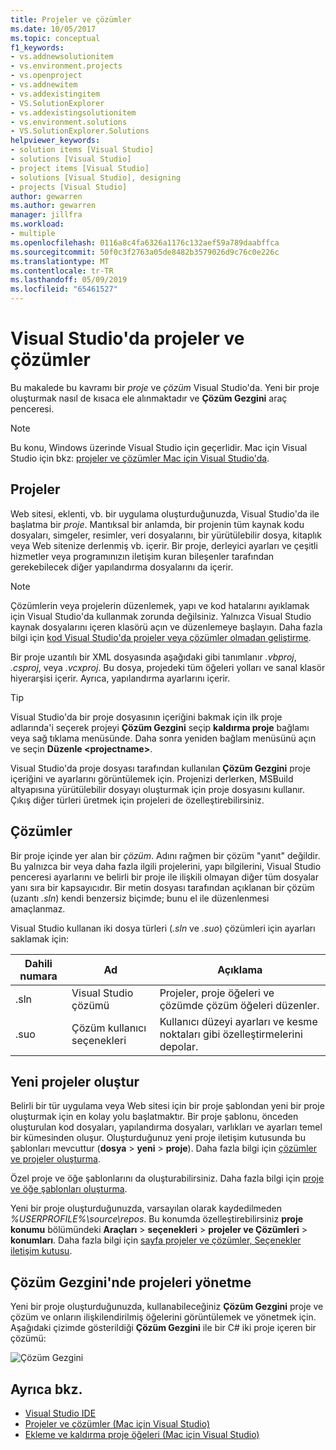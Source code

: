 ```yaml
---
title: Projeler ve çözümler
ms.date: 10/05/2017
ms.topic: conceptual
f1_keywords:
- vs.addnewsolutionitem
- vs.environment.projects
- vs.openproject
- vs.addnewitem
- vs.addexistingitem
- VS.SolutionExplorer
- vs.addexistingsolutionitem
- vs.environment.solutions
- VS.SolutionExplorer.Solutions
helpviewer_keywords:
- solution items [Visual Studio]
- solutions [Visual Studio]
- project items [Visual Studio]
- solutions [Visual Studio], designing
- projects [Visual Studio]
author: gewarren
ms.author: gewarren
manager: jillfra
ms.workload:
- multiple
ms.openlocfilehash: 0116a8c4fa6326a1176c132aef59a789daabffca
ms.sourcegitcommit: 50f0c3f2763a05de8482b3579026d9c76c0e226c
ms.translationtype: MT
ms.contentlocale: tr-TR
ms.lasthandoff: 05/09/2019
ms.locfileid: "65461527"
---
```

# <a name="solutions-and-projects-in-visual-studio"></a>Visual Studio'da projeler ve çözümler

Bu makalede bu kavramı bir *proje* ve *çözüm* Visual Studio'da. Yeni bir proje oluşturmak nasıl de kısaca ele alınmaktadır ve **Çözüm Gezgini** araç penceresi.

> [!NOTE]
> Bu konu, Windows üzerinde Visual Studio için geçerlidir. Mac için Visual Studio için bkz: [projeler ve çözümler Mac için Visual Studio'da](/visualstudio/mac/projects-and-solutions).

## <a name="projects"></a>Projeler

Web sitesi, eklenti, vb. bir uygulama oluşturduğunuzda, Visual Studio'da ile başlatma bir *proje*. Mantıksal bir anlamda, bir projenin tüm kaynak kodu dosyaları, simgeler, resimler, veri dosyalarını, bir yürütülebilir dosya, kitaplık veya Web sitenize derlenmiş vb. içerir. Bir proje, derleyici ayarları ve çeşitli hizmetler veya programınızın iletişim kuran bileşenler tarafından gerekebilecek diğer yapılandırma dosyalarını da içerir.

> [!NOTE]
> Çözümlerin veya projelerin düzenlemek, yapı ve kod hatalarını ayıklamak için Visual Studio'da kullanmak zorunda değilsiniz. Yalnızca Visual Studio kaynak dosyalarını içeren klasörü açın ve düzenlemeye başlayın. Daha fazla bilgi için [kod Visual Studio'da projeler veya çözümler olmadan geliştirme](../ide/develop-code-in-visual-studio-without-projects-or-solutions.md).

Bir proje uzantılı bir XML dosyasında aşağıdaki gibi tanımlanır *.vbproj*, *.csproj*, veya *.vcxproj*. Bu dosya, projedeki tüm öğeleri yolları ve sanal klasör hiyerarşisi içerir. Ayrıca, yapılandırma ayarlarını içerir.

> [!TIP]
> Visual Studio'da bir proje dosyasının içeriğini bakmak için ilk proje adlarında'i seçerek projeyi **Çözüm Gezgini** seçip **kaldırma proje** bağlamı veya sağ tıklama menüsünde. Daha sonra yeniden bağlam menüsünü açın ve seçin **Düzenle \<projectname\>**.

Visual Studio'da proje dosyası tarafından kullanılan **Çözüm Gezgini** proje içeriğini ve ayarlarını görüntülemek için. Projenizi derlerken, MSBuild altyapısına yürütülebilir dosyayı oluşturmak için proje dosyasını kullanır. Çıkış diğer türleri üretmek için projeleri de özelleştirebilirsiniz.

## <a name="solutions"></a>Çözümler

Bir proje içinde yer alan bir *çözüm*. Adını rağmen bir çözüm "yanıt" değildir. Bu yalnızca bir veya daha fazla ilgili projelerini, yapı bilgilerini, Visual Studio penceresi ayarlarını ve belirli bir proje ile ilişkili olmayan diğer tüm dosyalar yanı sıra bir kapsayıcıdır. Bir metin dosyası tarafından açıklanan bir çözüm (uzantı *.sln*) kendi benzersiz biçimde; bunu el ile düzenlenmesi amaçlanmaz.

Visual Studio kullanan iki dosya türleri (*.sln* ve *.suo*) çözümleri için ayarları saklamak için:

|Dahili numara|Ad|Açıklama|
|---------------|----------|-----------------|
|.sln|Visual Studio çözümü|Projeler, proje öğeleri ve çözümde çözüm öğeleri düzenler.|
|.suo|Çözüm kullanıcı seçenekleri|Kullanıcı düzeyi ayarları ve kesme noktaları gibi özelleştirmelerini depolar.|

## <a name="create-new-projects"></a>Yeni projeler oluştur

Belirli bir tür uygulama veya Web sitesi için bir proje şablondan yeni bir proje oluşturmak için en kolay yolu başlatmaktır. Bir proje şablonu, önceden oluşturulan kod dosyaları, yapılandırma dosyaları, varlıkları ve ayarları temel bir kümesinden oluşur. Oluşturduğunuz yeni proje iletişim kutusunda bu şablonları mevcuttur (**dosya** > **yeni** > **proje**). Daha fazla bilgi için [çözümler ve projeler oluşturma](../ide/creating-solutions-and-projects.md).

Özel proje ve öğe şablonlarını da oluşturabilirsiniz. Daha fazla bilgi için [proje ve öğe şablonları oluşturma](../ide/creating-project-and-item-templates.md).

Yeni bir proje oluşturduğunuzda, varsayılan olarak kaydedilmeden *%USERPROFILE%\source\repos*. Bu konumda özelleştirebilirsiniz **proje konumu** bölümündeki **Araçları** > **seçenekleri** > **projeler ve Çözümleri** > **konumları**. Daha fazla bilgi için [sayfa projeler ve çözümler, Seçenekler iletişim kutusu](../ide/reference/projects-and-solutions-options-dialog-box.md).

## <a name="manage-projects-in-solution-explorer"></a>Çözüm Gezgini'nde projeleri yönetme

Yeni bir proje oluşturduğunuzda, kullanabileceğiniz **Çözüm Gezgini** proje ve çözüm ve onların ilişkilendirilmiş öğelerini görüntülemek ve yönetmek için. Aşağıdaki çizimde gösterildiği **Çözüm Gezgini** ile bir C# iki proje içeren bir çözümü:

![Çözüm Gezgini](../ide/media/vs2015_solution_explorer.png)

## <a name="see-also"></a>Ayrıca bkz.

- [Visual Studio IDE](../get-started/visual-studio-ide.md)
- [Projeler ve çözümler (Mac için Visual Studio)](/visualstudio/mac/projects-and-solutions)
- [Ekleme ve kaldırma proje öğeleri (Mac için Visual Studio)](/visualstudio/mac/add-and-remove-project-items)
